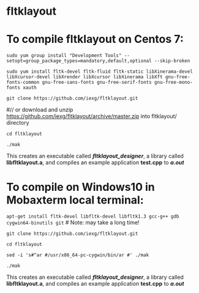 # fltklayout

# To compile fltklayout on Centos 7:

`sudo yum group install "Development Tools" --setopt=group_package_types=mandatory,default,optional --skip-broken`

`sudo yum install fltk-devel fltk-fluid fltk-static libXinerama-devel libXcursor-devel libXrender libXcursor libXinerama libXft gnu-free-fonts-common gnu-free-sans-fonts gnu-free-serif-fonts gnu-free-mono-fonts xauth`

`git clone https://github.com/iexg/fltklayout.git`

#// or download and unzip https://github.com/iexg/fltklayout/archive/master.zip into fltklayout/ directory

`cd fltklayout`

`./mak`

This creates an executable called ***fltklayout_designer***, a library called **libfltklayout.a**, and compiles an example application **test.cpp** to ***a.out***

# To compile on Windows10 in Mobaxterm local terminal:

`apt-get install fltk-devel libfltk-devel libfltk1.3 gcc-g++ gdb cygwin64-binutils git` # Note: may take a long time!

`git clone https://github.com/iexg/fltklayout.git`

`cd fltklayout`

`sed -i 's#^ar #/usr/x86_64-pc-cygwin/bin/ar #' ./mak`

`./mak`

This creates an executable called ***fltklayout_designer***, a library called **libfltklayout.a**, and compiles an example application **test.cpp** to ***a.out***
